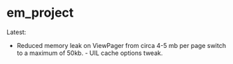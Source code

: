 # em_project

Latest:
- Reduced memory leak on ViewPager from circa 4-5 mb per page switch to a maximum of 50kb. - UIL cache options tweak.
 
 